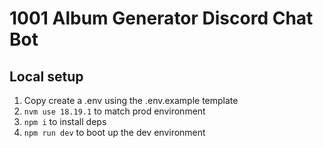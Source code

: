 # 1001 Album Generator Discord Chat Bot

## Local setup
1. Copy create a .env using the .env.example template
1. `nvm use 18.19.1` to match prod environment
1. `npm i` to install deps
1. `npm run dev` to boot up the dev environment
